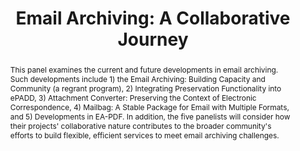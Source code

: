 ---
abstract: 'This panel examines the current and future developments in email archiving.
  Such developments include 1) the Email Archiving: Building Capacity and Community
  (a regrant program), 2) Integrating Preservation Functionality into ePADD, 3) Attachment
  Converter: Preserving the Context of Electronic Correspondence, 4) Mailbag: A Stable
  Package for Email with Multiple Formats, and 5) Developments in EA-PDF. In addition,
  the five panelists will consider how their projects'' collaborative nature contributes
  to the broader community''s efforts to build flexible, efficient services to meet
  email archiving challenges.

  '
creators:
- Teichman, Matt
- Prom, Chris
- Abrams, Stephen
- Wiedeman, Gregory
- Martinez, Ruby
date: null
document_url: https://services.phaidra.univie.ac.at/api/object/o:1424945/download
grand_parent: iPRES
institutions:
- University of Albany, SUNY
- Harvard University
- University of Chicago
- University of Illinois
keywords:
- email archiving
- best practice
- community
- collaboration
landing_page_url: https://phaidra.univie.ac.at/o:1424945
language: eng
layout: publication
license: CC BY 4.0 International
notes_url: null
parent: iPRES 2021
presentation_url: null
size: 268850
source_name: iPRES
title: 'Email Archiving: A Collaborative Journey'
type: paper
year: 2021
---